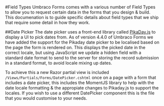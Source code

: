 #Field Types
Umbraco Forms comes with a various number of Field Types to allow you to request certain data in the forms that you design & build.
This documenation is to guide specific details about field types that we ship that require some detail in how they work.

##Date Picker
The date picker uses a front-end library called [PikaDay.js](https://github.com/dbushell/Pikaday) to display a UI to pick dates from.
As of version 4.4.0 of Umbraco Forms we have added the support for the Pikaday date picker to be localised based on the page the form is rendered on.
This displays the picked date in the correct locale, but using JavaScript we update a hidden field with a standard date format to send to the server for storing the record submission in a standard format, to avoid locale mixing up dates.

To achieve this a new Razor partial view is included `/Views/Partials/Forms/DatePicker.cshtml` once on a page with a form that includes a date picker, this includes the MomentJS library to help with the date locale formatting & the appropiate changes to Pikaday.js to support the locales.
If you wish to use a different DatePicker component this is the file that you would customise to your needs.